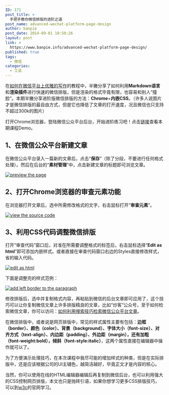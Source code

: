 ```yaml
---
ID: 171
post_title: >
  手把手教你微信排版的进阶之道
post_name: advanced-wechat-platform-page-design
author: banpie
post_date: 2014-09-01 10:50:26
layout: post
link: >
  https://www.banpie.info/advanced-wechat-platform-page-design/
published: true
tags:
  - 微信
categories:
  - 工具
---
```

在[如何在微信平台上优雅的写作][1]的教程中，半撇分享了如何利用**Markdown语言**和**渲染插件**进行快速的微信排版，但是渲染的格式毕竟有限，也容易和别人“撞脸”。本期半撇分享进阶版微信排版的方法：**Chrome**+**内嵌CSS**。（许多人说图片才是微信排版的最自由方式，但是它也降低了文章的打开速度，况且微信也只支持不超过300k的图片）

打开Chrome浏览器，登陆微信公众平台后台，开始进阶练习吧！点击[链接][2]查看本期课程Demo。

## 1、在微信公众平台新建文章

在微信公众平台录入一篇新的文章后，点击“**保存**”（除了分段，不要进行任何格式处理）。然后在后台的“**素材管理**”中，点击新建文章的标题即可浏览文章。

[![preview the page][3]][4]

## 2、打开Chrome浏览器的审查元素功能

在浏览器打开文章后，选中所需修改格式的文字，右击鼠标打开“**审查元素**”。

[![view the source code][5]][6]

## 3、利用CSS代码调整微信排版

打开“审查代码”窗口后，对准在所需要调整格式的标签后，右击鼠标选择“**Edit as html**”即可添加内嵌样式。或者直接在审查代码窗口右边的Styles直接修改样式，省的输入代码。

[![edit as html][7]][8]

下面是调整完的样式范例：

[![add left border to the paragraph][9]][10]

修改排版后，选中并复制格式内容，再粘贴到微信的后台文章即可应用了，这个技巧可以让你复制微信文章上许多排版精良的文章，比如“炒客”公众号，至于如何检索微信文章，你可以访问：[如何利用搜索技巧检索微信公众平台文章][11]。

在微信排版中，或者说是网页排版中，常见的样式属性主要有包括：**边框（border）、颜色（color）、背景（background）、字体大小（font-size）、对齐方式（text-align）、内边距（padding）、外边距（margin），**还有**加粗（font-weight:bold），倾斜（font-style:italic）**，这两个属性直接在编辑器中操作就可以了。

为了方便演示处理技巧，在本次课程中我尽可能的增加样式的种类，但是在实际排版中，还是应该根据公司的UI主辅色，越简洁越好，毕竟正文才是内容的核心。

当然，你可以使用在线的HTML编辑器编辑后再复制到微信后台，也可以利用强大的CSS控制网页排版，本文也只是抛砖引语，如果你想学习更多CSS排版技巧，可以到[w3c][12]的官网学习。

 [1]: http://www.banpie.info/how-to-write-beautifully-on-wechat-platform/ "如何在微信公众平台上优雅的写作"
 [2]: http://mp.weixin.qq.com/s?__biz=MzA5ODE4MDMzNQ==&mid=201185845&idx=1&sn=ce0983ecaa74e10a85cc8ec7c3c34980#rd
 [3]: http://www.banpie.info/wp-content/uploads/2018/11/previewthepage_thumb.png "preview the page"
 [4]: http://7arnhx.com1.z0.glb.clouddn.com/wp-content/uploads/2014/09/previewthepage.png
 [5]: http://7arnhx.com1.z0.glb.clouddn.com/wp-content/uploads/2014/09/viewthesourcecode_thumb.png "view the source code"
 [6]: http://7arnhx.com1.z0.glb.clouddn.com/wp-content/uploads/2014/09/viewthesourcecode.png
 [7]: http://7arnhx.com1.z0.glb.clouddn.com/wp-content/uploads/2014/09/editashtml_thumb.png "edit as html"
 [8]: http://7arnhx.com1.z0.glb.clouddn.com/wp-content/uploads/2014/09/editashtml.png
 [9]: http://7arnhx.com1.z0.glb.clouddn.com/wp-content/uploads/2014/09/addleftbordertotheparagraph_thumb.png "add left border to the paragraph"
 [10]: http://7arnhx.com1.z0.glb.clouddn.com/wp-content/uploads/2014/09/addleftbordertotheparagraph.png
 [11]: http://www.banpie.info/how-to-search-wechat-posts-on-desktop/
 [12]: http://www.w3school.com.cn/css/